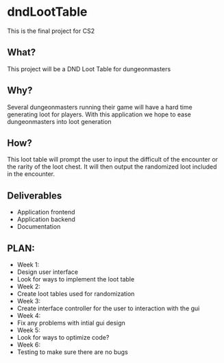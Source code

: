 # dndLootTable
This is the final project for CS2 
## What?
This project will be a DND Loot Table for dungeonmasters
## Why?
Several dungeonmasters running their game will have a hard time generating loot for players. With this application we hope to ease dungeonmasters into loot generation
## How?
This loot table will prompt the user to input the difficult of the encounter or the rarity of the loot chest. It will then output the randomized loot included in the encounter. 
## Deliverables
  - Application frontend
  - Application backend 
  - Documentation
## PLAN:
- Week 1: 
- Design user interface
- Look for ways to implement the loot table
- Week 2: 
- Create loot tables used for randomization
- Week 3:
- Create interface controller for the user to interaction with the gui
- Week 4:
- Fix any problems with intial gui design
- Week 5: 
- Look for ways to optimize code?
- Week 6: 
- Testing to make sure there are no bugs
